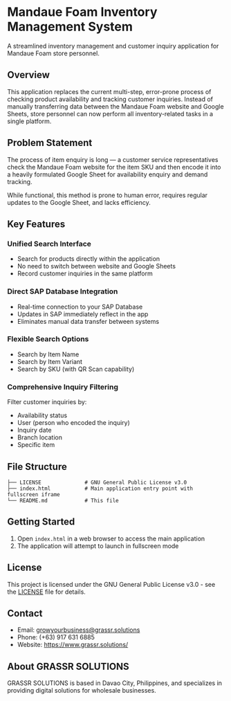 # Mandaue Foam Inventory Management System

A streamlined inventory management and customer inquiry application for Mandaue Foam store personnel.

## Overview

This application replaces the current multi-step, error-prone process of checking product availability and tracking customer inquiries. Instead of manually transferring data between the Mandaue Foam website and Google Sheets, store personnel can now perform all inventory-related tasks in a single platform.

## Problem Statement

The process of item enquiry is long — a customer service representatives check the Mandaue Foam website for the item SKU and then encode it into a heavily formulated Google Sheet for availability enquiry and demand tracking.

While functional, this method is prone to human error, requires regular updates to the Google Sheet, and lacks efficiency.

## Key Features

### Unified Search Interface
- Search for products directly within the application
- No need to switch between website and Google Sheets
- Record customer inquiries in the same platform

### Direct SAP Database Integration
- Real-time connection to your SAP Database
- Updates in SAP immediately reflect in the app
- Eliminates manual data transfer between systems

### Flexible Search Options
- Search by Item Name
- Search by Item Variant
- Search by SKU (with QR Scan capability)

### Comprehensive Inquiry Filtering
Filter customer inquiries by:
- Availability status
- User (person who encoded the inquiry)
- Inquiry date
- Branch location
- Specific item

## File Structure
```
├── LICENSE              # GNU General Public License v3.0
├── index.html           # Main application entry point with fullscreen iframe
└── README.md            # This file
```

## Getting Started
1. Open `index.html` in a web browser to access the main application
2. The application will attempt to launch in fullscreen mode

## License
This project is licensed under the GNU General Public License v3.0 - see the [LICENSE](LICENSE) file for details.

## Contact
- Email: growyourbusiness@grassr.solutions
- Phone: (+63) 917 631 6885
- Website: https://www.grassr.solutions/

## About GRASSR SOLUTIONS
GRASSR SOLUTIONS is based in Davao City, Philippines, and specializes in providing digital solutions for wholesale businesses.